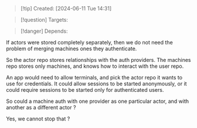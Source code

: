 
>[!tip] Created: [2024-06-11 Tue 14:31]

>[!question] Targets: 

>[!danger] Depends: 

If actors were stored completely separately, then we do not need the problem of merging machines ones they authenticate.

So the actor repo stores relationships with the auth providers.  The machines repo stores only machines, and knows how to interact with the user repo.

An app would need to allow terminals, and pick the actor repo it wants to use for credentials.
It could allow sessions to be started anonymously, or it could require sessions to be started only for authenticated users.

So could a machine auth with one provider as one particular actor, and with another as a different actor ?

Yes, we cannot stop that ?